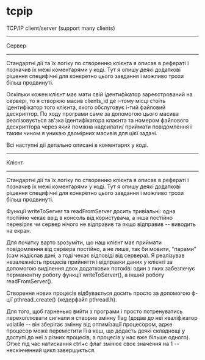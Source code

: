 # tcpip
TCP/IP client/server (support many clients)

______________________________________________________
Сервер
______________________________________________________

Стандартні дії та їх логіку по створенню клієнта я описав
в рефераті і позначив їх межі коментарями у коді. Тут я опишу 
деякі додаткові рішення специфічні для конкретно цього 
завдання і можливо трохи більш продвинуті.

Оскільки кожен клієнт має мати свій ідентифікатор зареєстрований
на сервері, то я створюю масив clients_id де і-тому місці
стоїть ідентифікатор того клієнта, якого обслуговує і-тий
файловий дескриптор. По ходу програми саме за допомогою
цього масива реалізовується зв'зка ідентифікатора клаєнта
та номером файлового дескриптора через який помжна надсилати/
приймати повідомлення і таким чином я уникаю двомірних масивів
для цієї задачі.

Всі наступні дії детально описані в коментарях у коді.

________________________________________________________
Клієнт
________________________________________________________

Стандартні дії та їх логіку по створенню клієнта я описав
в рефераті і позначив їх межі коментарями у коді. Тут я опишу 
деякі додаткові рішення специфічні для конкретно цього 
завдання і можливо трохи більш продвинуті.

Функції writeToServer та readFromServer досить тривіальні:
одна постійно чекає ввід в консоль від користувача, а інша 
постійно перевіряє чи сервер нічого не відправив та якщо 
відправив -- виводить на екран.

Для початку варто зрозуміти, що наш клієнт має приймати 
повідомлення від сервера постійно, а не лише, так би мовити, 
"парами" (сам надіслав дані, а тоді чекає відповіді від сервера).
Я реалізував незалежність процесів прийняття і відправки
даних у клієнті за допомогою виділення двох додаткових потоків:
один з яких забезпечує перманентну роботу функції writeToServer(),
а інший роботу readFromServer().

Створення нових процесів відбувається досить просто за допомогою
ф-ції pthread_create() (хедерфайл pthread.h).

Для того, щоб гарненько вийти з програми і просто потренуватись 
перехоплювати сигнали я створив змінну flag (додав до неї кваліфікатор
volatile -- він зберігає змінну від оптимізації процесором, адже 
процесор може перемістити її в кеш, що додасть деякі складнощі
у доступі до неї з різних процесів, а процесів у нас вже більше одного).
Отже під час натискання ctrl+c флаг змінює своє значення на 1 --
нескінченний цикл завершується.
